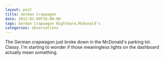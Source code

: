```yaml
---
layout: post
title: German Crapwagon
date: 2012-01-09T10:00:00
tags: German Crapwagon Nightmare,McDonald's
categories: observations
---
```


The German crapwagon just broke down in the McDonald's parking lot. Classy.
I'm starting to wonder if those meaningless lights on the dashboard actually
mean something.





